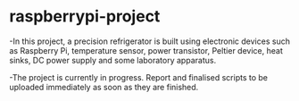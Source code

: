 # raspberrypi-project

-In this project, a precision refrigerator is built using electronic devices such as Raspberry Pi, temperature sensor, power transistor, Peltier device, heat sinks, DC power supply and some laboratory apparatus.

-The project is currently in progress. Report and finalised scripts to be uploaded immediately as soon as they are finished.
